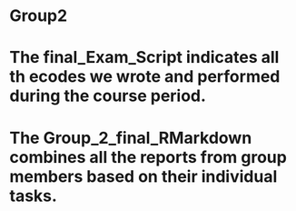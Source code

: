 # Group2
# The final_Exam_Script indicates all th ecodes we wrote and performed during the course period.
# The Group_2_final_RMarkdown combines all the reports from group members based on their individual tasks.
